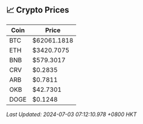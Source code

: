 ## 📈 Crypto Prices

| Coin | Price |
| ---- | ----- |
| BTC | $62061.1818 |
| ETH | $3420.7075 |
| BNB | $579.3017 |
| CRV | $0.2835 |
| ARB | $0.7811 |
| OKB | $42.7301 |
| DOGE | $0.1248 |

_Last Updated: 2024-07-03 07:12:10.978 +0800 HKT_